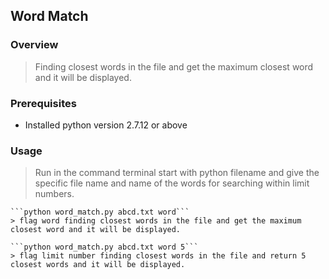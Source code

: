 ## Word Match 

### Overview

> Finding closest words in the file and get the maximum closest word and it will be displayed.

### Prerequisites

- Installed python version 2.7.12 or above 

### Usage 
 
> Run in the command terminal start with python filename and give the specific file name and name of the words for searching within limit numbers. 

	```python word_match.py abcd.txt word```
	> flag word finding closest words in the file and get the maximum closest word and it will be displayed. 

	```python word_match.py abcd.txt word 5```
	> flag limit number finding closest words in the file and return 5 closest words and it will be displayed.










